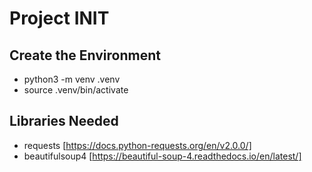 # Project INIT

## Create the Environment

- python3 -m venv .venv
- source .venv/bin/activate

## Libraries Needed

- requests [https://docs.python-requests.org/en/v2.0.0/]
- beautifulsoup4 [https://beautiful-soup-4.readthedocs.io/en/latest/]
